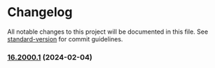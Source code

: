 # Changelog

All notable changes to this project will be documented in this file. See [standard-version](https://github.com/conventional-changelog/standard-version) for commit guidelines.

### [16.2000.1](https://github.com/ashish-koshy/uclif/blob/main/angular/schematics/compare/v16.1000.1...v16.2000.1) (2024-02-04)
